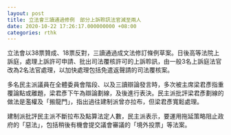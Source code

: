 ```yaml
---
layout: post
title: 立法會三讀通過修例　部分上訴聆訊法官減至兩人
date: 2020-10-22 17:26:17.000000000 +08:00
categories: rthk
---
```


立法會以38票贊成、18票反對，三讀通過成文法修訂條例草案。日後高等法院上訴庭，處理上訴許可申請、批出司法覆核許可的上訴聆訊，由一般3名上訴庭法官改為2名法官處理，以加快處理包括免遣返聲請的司法覆核案。

多名民主派議員在全體委員會階段、以及三讀辯論發言時，多次被主席梁君彥指重覆論點或離題，梁君彥下午為辯論劃線，及後進行表決。民主派批評梁君彥劃線的做法是濫權及「搬龍門」，指出過往建制派曾亦拉布，但梁君彥寬鬆處理。

建制派批評民主派不斷拉布及點算法定人數，民主派表示，要運用拖延策略阻止政府的「惡法」，包括稍後有機會提交議會審議的「境外投票」等法案。
